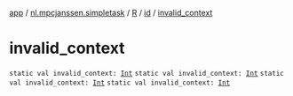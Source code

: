 [app](../../../index.md) / [nl.mpcjanssen.simpletask](../../index.md) / [R](../index.md) / [id](index.md) / [invalid_context](.)

# invalid_context

`static val invalid_context: `[`Int`](https://kotlinlang.org/api/latest/jvm/stdlib/kotlin/-int/index.html)
`static val invalid_context: `[`Int`](https://kotlinlang.org/api/latest/jvm/stdlib/kotlin/-int/index.html)
`static val invalid_context: `[`Int`](https://kotlinlang.org/api/latest/jvm/stdlib/kotlin/-int/index.html)
`static val invalid_context: `[`Int`](https://kotlinlang.org/api/latest/jvm/stdlib/kotlin/-int/index.html)